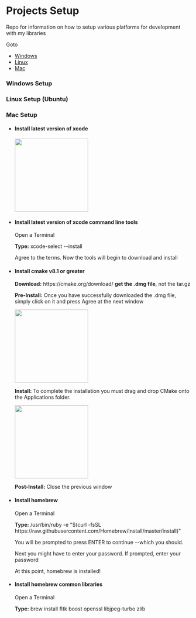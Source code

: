 # Projects Setup
Repo for information on how to setup various platforms for development with my libraries
<p>Goto</p>
<ul>
<li><a href="Windows">Windows</a></li>
<li><a href="Linux">Linux</a></li>
<li><a href="Mac">Mac</a></li>
</ul>
<h3 id="Windows">Windows Setup</h3>

<h3 id="Linux">Linux Setup (Ubuntu)</h3>

<h3 id="Mac">Mac Setup</h3>
<ul>
<li>
<h4>Install latest version of xcode</h4>
<img src="https://raw.github.com/smasherprog/Projects_Setup/master/Mac/getxcode.JPG" height="200"/>
</li>
<li>
<h4>Install latest version of xcode command line tools</h4>
<p>Open a Terminal</p>
<p><b>Type:</b> xcode-select --install</p>
<p>Agree to the terms. Now the tools will begin to download and install</p>
</li>
<li>
<h4>Install cmake v8.1 or greater</h4>
<p><b>Download:</b> https://cmake.org/download/  <b>get the .dmg file</b>, not the tar.gz<p>
<p><b>Pre-Install:</b> Once you have successfully downloaded the .dmg file, simply click on it and press Agree at the next window<p>
<img src="https://raw.github.com/smasherprog/Projects_Setup/master/Mac/cmakedmg.JPG" height="200"/>
<p><b>Install:</b> To complete the installation you must drag and drop CMake onto the Applications folder.<p>
<img src="https://raw.github.com/smasherprog/Projects_Setup/master/Mac/cmakeappinstall.JPG" height="200"/>
<p><b>Post-Install:</b> Close the previous window</p>
<li>
<h4>Install homebrew</h4>
<p>Open a Terminal</p>
<p><b>Type:</b> /usr/bin/ruby -e "$(curl -fsSL https://raw.githubusercontent.com/Homebrew/install/master/install)"</p>
<p>You will be prompted to press ENTER to continue --which you should.<p>
<p>Next you might have to enter your password. If prompted, enter your password</p>
<p>At this point, homebrew is installed!</p>
</li>
<li>
<h4>Install homebrew common libraries</h4>
<p>Open a Terminal</p>
<p><b>Type:</b> brew install fltk boost openssl libjpeg-turbo zlib</p>
</li>
<ul>


